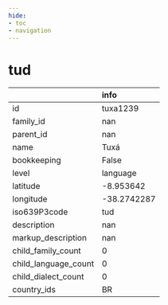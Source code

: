 ```yaml
---
hide:
- toc
- navigation
---
```

# tud
|                      | info        |
|:---------------------|:------------|
| id                   | tuxa1239    |
| family_id            | nan         |
| parent_id            | nan         |
| name                 | Tuxá        |
| bookkeeping          | False       |
| level                | language    |
| latitude             | -8.953642   |
| longitude            | -38.2742287 |
| iso639P3code         | tud         |
| description          | nan         |
| markup_description   | nan         |
| child_family_count   | 0           |
| child_language_count | 0           |
| child_dialect_count  | 0           |
| country_ids          | BR          |